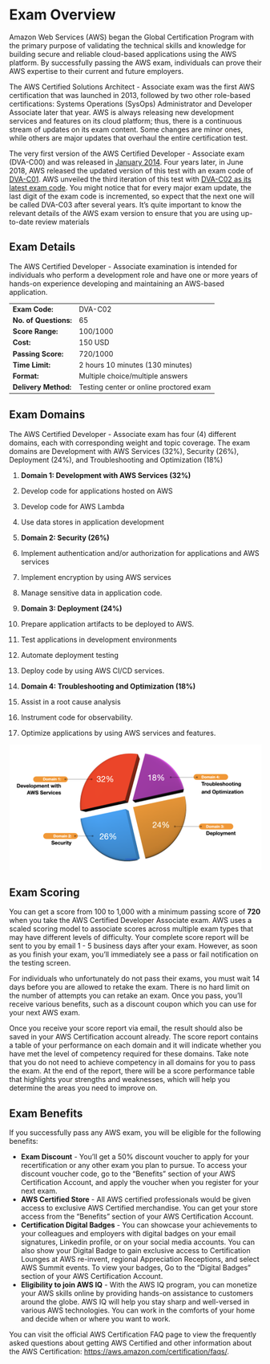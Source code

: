 # Exam Overview

Amazon Web Services (AWS) began the Global Certification Program with the primary purpose of validating the technical skills and knowledge for building secure and reliable cloud-based applications using the AWS platform. By successfully passing the AWS exam, individuals can prove their AWS expertise to their current and future employers.

The AWS Certified Solutions Architect - Associate exam was the first AWS certification that was launched in 2013, followed by two other role-based certifications: Systems Operations (SysOps) Administrator and Developer Associate later that year. AWS is always releasing new development services and features on its cloud platform; thus, there is a continuous stream of updates on its exam content. Some changes are minor ones, while others are major updates that overhaul the entire certification test.

The very first version of the AWS Certified Developer - Associate exam (DVA-C00) and was released in [January 2014](https://aws.amazon.com/about-aws/whats-new/2014/01/13/new-certification-exams-available-for-developers-and-sysops-administrators/). Four years later, in June 2018, AWS released the updated version of this test with an exam code of [DVA-C01](https://aws.amazon.com/blogs/apn/check-out-the-updated-aws-certified-developer-associate-exam/). AWS unveiled the third iteration of this test with [DVA-C02 as its latest exam code](https://aws.amazon.com/blogs/training-and-certification/updated-aws-certified-developer-associate-registration-now-open/). You might notice that for every major exam update, the last digit of the exam code is incremented, so expect that the next one will be called DVA-C03 after several years. It’s quite important to know the relevant details of the AWS exam version to ensure that you are using up-to-date review materials

## Exam Details

The AWS Certified Developer - Associate examination is intended for individuals who perform a development role and have one or more years of hands-on experience developing and maintaining an AWS-based application.

|                       |                                         |
| --------------------- | --------------------------------------- |
| **Exam Code:**        | DVA-C02                                 |
| **No. of Questions:** | 65                                      |
| **Score Range:**      | 100/1000                                |
| **Cost:**             | 150 USD                                 |
| **Passing Score:**    | 720/1000                                |
| **Time Limit:**       | 2 hours 10 minutes (130 minutes)        |
| **Format:**           | Multiple choice/multiple answers        |
| **Delivery Method:**  | Testing center or online proctored exam |

## Exam Domains
The AWS Certified Developer - Associate exam has four (4) different domains, each with corresponding weight and topic coverage. The exam domains are Development with AWS Services (32%), Security (26%), Deployment (24%), and Troubleshooting and Optimization (18%)

1. **Domain 1: Development with AWS Services (32%)**
  1. Develop code for applications hosted on AWS
  2. Develop code for AWS Lambda
  3. Use data stores in application development

2. **Domain 2: Security (26%)**
  1. Implement authentication and/or authorization for applications and AWS services
  2. Implement encryption by using AWS services
  3. Manage sensitive data in application code.

3. **Domain 3: Deployment (24%)**
  1. Prepare application artifacts to be deployed to AWS.
  2. Test applications in development environments
  3. Automate deployment testing
  4. Deploy code by using AWS CI/CD services.

4. **Domain 4: Troubleshooting and Optimization (18%)**
  1. Assist in a root cause analysis
  2. Instrument code for observability.
  3. Optimize applications by using AWS services and features.

![image-20250102225023004](./assets/image-20250102225023004.png)

## Exam Scoring
You can get a score from 100 to 1,000 with a minimum passing score of **720** when you take the AWS Certified Developer Associate exam. AWS uses a scaled scoring model to associate scores across multiple exam types that may have different levels of difficulty. Your complete score report will be sent to you by email 1 - 5 business days after your exam. However, as soon as you finish your exam, you’ll immediately see a pass or fail notification on the testing screen.

For individuals who unfortunately do not pass their exams, you must wait 14 days before you are allowed to retake the exam. There is no hard limit on the number of attempts you can retake an exam. Once you pass, you’ll receive various benefits, such as a discount coupon which you can use for your next AWS exam.

Once you receive your score report via email, the result should also be saved in your AWS Certification account already. The score report contains a table of your performance on each domain and it will indicate whether you have met the level of competency required for these domains. Take note that you do not need to achieve competency in all domains for you to pass the exam. At the end of the report, there will be a score performance table that highlights your strengths and weaknesses, which will help you determine the areas you need to improve on.

## Exam Benefits
If you successfully pass any AWS exam, you will be eligible for the following benefits:

- **Exam Discount** - You’ll get a 50% discount voucher to apply for your recertification or any other exam you plan to pursue. To access your discount voucher code, go to the “Benefits” section of your AWS Certification Account, and apply the voucher when you register for your next exam.
- **AWS Certified Store** - All AWS certified professionals would be given access to exclusive AWS Certified merchandise. You can get your store access from the “Benefits” section of your AWS Certification Account.
- **Certification Digital Badges** - You can showcase your achievements to your colleagues and employers with digital badges on your email signatures, Linkedin profile, or on your social media accounts. You can also show your Digital Badge to gain exclusive access to Certification Lounges at AWS re-invent, regional Appreciation Receptions, and select AWS Summit events. To view your badges, Go to the “Digital Badges” section of your AWS Certification Account.
- **Eligibility to join AWS IQ** - With the AWS IQ program, you can monetize your AWS skills online by providing hands-on assistance to customers around the globe. AWS IQ will help you stay sharp and well-versed in various AWS technologies. You can work in the comforts of your home and decide when or where you want to work.

You can visit the official AWS Certification FAQ page to view the frequently asked questions about getting AWS Certified and other information about the AWS Certification: https://aws.amazon.com/certification/faqs/.
